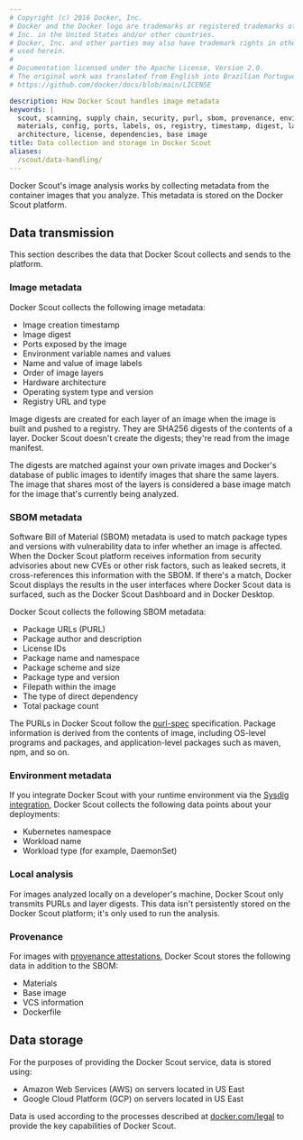 ```yaml
---
# Copyright (c) 2016 Docker, Inc.
# Docker and the Docker logo are trademarks or registered trademarks of Docker,
# Inc. in the United States and/or other countries.
# Docker, Inc. and other parties may also have trademark rights in other terms
# used herein.
#
# Documentation licensed under the Apache License, Version 2.0.
# The original work was translated from English into Brazilian Portuguese.
# https://github.com/docker/docs/blob/main/LICENSE

description: How Docker Scout handles image metadata
keywords: |
  scout, scanning, supply chain, security, purl, sbom, provenance, environment,
  materials, config, ports, labels, os, registry, timestamp, digest, layers,
  architecture, license, dependencies, base image
title: Data collection and storage in Docker Scout
aliases:
  /scout/data-handling/
---
```

Docker Scout's image analysis works by collecting metadata from the container
images that you analyze. This metadata is stored on the Docker Scout platform.

## Data transmission

This section describes the data that Docker Scout collects and sends to the
platform.

### Image metadata

Docker Scout collects the following image metadata:

- Image creation timestamp
- Image digest
- Ports exposed by the image
- Environment variable names and values
- Name and value of image labels
- Order of image layers
- Hardware architecture
- Operating system type and version
- Registry URL and type

Image digests are created for each layer of an image when the image is built
and pushed to a registry. They are SHA256 digests of the contents of a layer.
Docker Scout doesn't create the digests; they're read from the image manifest.

The digests are matched against your own private images and Docker's database
of public images to identify images that share the same layers. The image that
shares most of the layers is considered a base image match for the image that's
currently being analyzed.

### SBOM metadata

Software Bill of Material (SBOM) metadata is used to match package types
and versions with vulnerability data to infer whether an image is affected.
When the Docker Scout platform receives information from security advisories
about new CVEs or other risk factors, such as leaked secrets, it cross-references
this information with the SBOM. If there's a match, Docker Scout displays the
results in the user interfaces where Docker Scout data is surfaced,
such as the Docker Scout Dashboard and in Docker Desktop.

Docker Scout collects the following SBOM metadata:

- Package URLs (PURL)
- Package author and description
- License IDs
- Package name and namespace
- Package scheme and size
- Package type and version
- Filepath within the image
- The type of direct dependency
- Total package count

The PURLs in Docker Scout follow the
[purl-spec](https://github.com/package-url/purl-spec) specification. Package
information is derived from the contents of image, including OS-level programs
and packages, and application-level packages such as maven, npm, and so on.

### Environment metadata

If you integrate Docker Scout with your runtime environment via the
[Sysdig integration](/manuals/scout/integrations/environment/sysdig.md),
Docker Scout collects the following data points about your deployments:

- Kubernetes namespace
- Workload name
- Workload type (for example, DaemonSet)

### Local analysis

For images analyzed locally on a developer's machine, Docker Scout only
transmits PURLs and layer digests. This data isn't persistently stored on the
Docker Scout platform; it's only used to run the analysis.

### Provenance

For images with [provenance attestations](/manuals/build/metadata/attestations/slsa-provenance.md),
Docker Scout stores the following data in addition to the SBOM:

- Materials
- Base image
- VCS information
- Dockerfile

## Data storage

For the purposes of providing the Docker Scout service, data is stored using:

- Amazon Web Services (AWS) on servers located in US East
- Google Cloud Platform (GCP) on servers located in US East

Data is used according to the processes described at
[docker.com/legal](https://www.docker.com/legal/) to provide the key
capabilities of Docker Scout.
